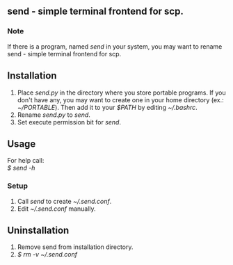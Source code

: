 ## send - simple terminal frontend for scp.

### Note
If there is a program, named *send* in your system, you may want to rename send - simple terminal frontend for scp.

## Installation
1. Place *send.py* in the directory where you store portable programs.
If you don't have any, you may want to create one in your home directory (ex.: *~/PORTABLE*).
Then add it to your *$PATH* by editing *~/.bashrc*.
2. Rename *send.py* to *send*.
3. Set execute permission bit for *send*.

## Usage
For help call:  
*$ send -h*

### Setup
1. Call *send* to create *~/.send.conf*.
2. Edit *~/.send.conf* manually.

## Uninstallation
1. Remove send from installation directory.
2. *$ rm -v ~/.send.conf*
